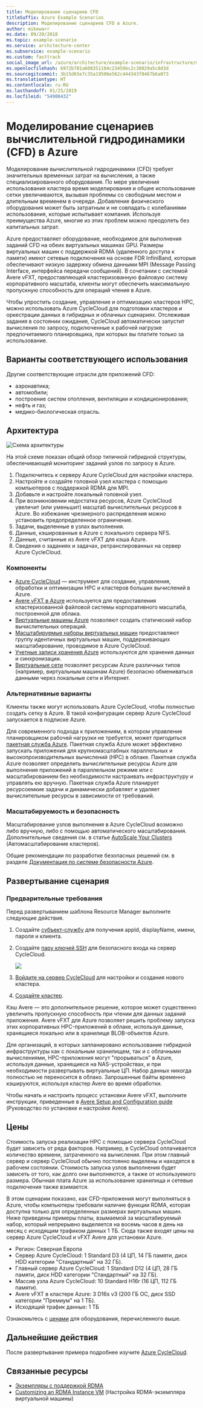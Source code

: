 ```yaml
---
title: Моделирование сценариев CFD
titleSuffix: Azure Example Scenarios
description: Моделирование сценариев CFD в Azure.
author: mikewarr
ms.date: 09/20/2018
ms.topic: example-scenario
ms.service: architecture-center
ms.subservice: example-scenario
ms.custom: fasttrack
social_image_url: /azure/architecture/example-scenario/infrastructure/media/architecture-hpc-cfd.png
ms.openlocfilehash: 6972b701a608351104c23459bc2c38029a5c8d3d
ms.sourcegitcommit: 3b15d65e7c35a19506e562c444343f8467b6a073
ms.translationtype: HT
ms.contentlocale: ru-RU
ms.lasthandoff: 01/25/2019
ms.locfileid: "54908432"
---
```

# <a name="running-computational-fluid-dynamics-cfd-simulations-on-azure"></a>Моделирование сценариев вычислительной гидродинамики (CFD) в Azure

Моделирование вычислительной гидродинамики (CFD) требует значительных временных затрат на вычисления, а также специализированного оборудования. По мере увеличения использования кластера время моделирования и общее использование сетки увеличиваются, вызывая проблемы со свободным местом и длительным временем в очереди. Добавление физического оборудования может быть затратным и не совпадать с колебаниями использования, которые испытывает компания. Используя преимущества Azure, многие из этих проблем можно преодолеть без капитальных затрат.

Azure предоставляет оборудование, необходимое для выполнения заданий CFD на обеих виртуальных машинах GPU. Размеры виртуальных машин с поддержкой RDMA (удаленного доступа к памяти) имеют сетевые подключения на основе FDR InfiniBand, которые обеспечивают низкую задержку обмена данными MPI (Message Passing Interface, интерфейса передачи сообщений). В сочетании с системой Avere vFXT, предоставляющей кластеризованную файловую систему корпоративного масштаба, клиенты могут обеспечить максимальную пропускную способность для операций чтения в Azure.

Чтобы упростить создание, управление и оптимизацию кластеров HPC, можно использовать Azure CycleCloud для подготовки кластеров и оркестрации данных в гибридных и облачных сценариях. Отслеживая задания в состоянии ожидания, CycleCloud автоматически запустит вычисления по запросу, подключенные к рабочей нагрузке предпочитаемого планировщика, при которых вы платите только за использование.

## <a name="relevant-use-cases"></a>Варианты соответствующего использования

Другие соответствующие отрасли для приложений CFD:

- аэронавтика;
- автомобили;
- построение систем отопления, вентиляции и кондиционирования;
- нефть и газ;
- медико-биологическая отрасль.

## <a name="architecture"></a>Архитектура

![Схема архитектуры][architecture]

На этой схеме показан общий обзор типичной гибридной структуры, обеспечивающей мониторинг заданий узлов по запросу в Azure.

1. Подключитесь к серверу Azure CycleCloud для настройки кластера.
2. Настройте и создайте головной узел кластера с помощью компьютеров с поддержкой RDMA для MPI.
3. Добавьте и настройте локальный головной узел.
4. При возникновении недостатка ресурсов, Azure CycleCloud увеличит (или уменьшит) масштаб вычислительных ресурсов в Azure. Во избежание чрезмерного распределения можно установить предопределенное ограничение.
5. Задачи, выделенные в узлах выполнения.
6. Данные, кэшированные в Azure с локального сервера NFS.
7. Данные, считанные из Avere vFXT для кэша Azure.
8. Сведения о заданиях и задачах, ретранслированных на сервер Azure CycleCloud.

### <a name="components"></a>Компоненты

- [Azure CycleCloud][cyclecloud] — инструмент для создания, управления, обработки и оптимизации HPC и кластеров больших вычислений в Azure.
- [Avere vFXT в Azure][avere] используется для предоставления кластеризованной файловой системы корпоративного масштаба, построенной для облака.
- [Виртуальные машины Azure][vms] позволяют создать статический набор вычислительных операций.
- [Масштабируемые наборы виртуальных машин][vmss] предоставляют группу идентичных виртуальных машин, поддерживающих масштабирование, проводимое в Azure CycleCloud.
- [Учетные записи хранения Azure](/azure/storage/common/storage-introduction) используются для хранения данных и синхронизации.
- [Виртуальные сети](/azure/virtual-network/virtual-networks-overview) позволяет ресурсам Azure различных типов (например, виртуальным машинам Azure) безопасно обмениваться данными через локальные сети и Интернет.

### <a name="alternatives"></a>Альтернативные варианты

Клиенты также могут использовать Azure CycleCloud, чтобы полностью создать сетку в Azure. В такой конфигурации сервер Azure CycleCloud запускается в подписке Azure.

Для современного подхода к приложениям, в котором управление планировщиком рабочей нагрузки не требуется, может пригодиться [пакетная служба Azure][batch]. Пакетная служба Azure может эффективно запускать приложения для крупномасштабных параллельных и высокопроизводительных вычислений (HPC) в облаке. Пакетная служба Azure позволяет определить вычислительные ресурсы Azure для выполнения приложений в параллельном режиме или с масштабированием без необходимости настраивать инфраструктуру и управлять ею вручную. Пакетная служба Azure планирует ресурсоемкие задачи и динамически добавляет и удаляет вычислительные ресурсы в зависимости от требований.

### <a name="scalability-and-security"></a>Масштабируемость и безопасность

Масштабирование узлов выполнения в Azure CycleCloud возможно либо вручную, либо с помощью автоматического масштабирования. Дополнительные сведения см. в статье [AutoScale Your Clusters][cycle-scale] (Автомасштабирование кластеров).

Общие рекомендации по разработке безопасных решений см. в разделе [Документация по системе безопасности Azure][security].

## <a name="deploy-the-scenario"></a>Развертывание сценария

### <a name="prerequisites"></a>Предварительные требования

Перед развертыванием шаблона Resource Manager выполните следующие действия.

1. Создайте [субъект-службу][cycle-svcprin] для получения appId, displayName, имени, пароля и клиента.
2. Создайте [пару ключей SSH][cycle-ssh] для безопасного входа на сервер CycleCloud.

    <!-- markdownlint-disable MD033 -->

    <a href="https://portal.azure.com/#create/Microsoft.Template/uri/https%3A%2F%2Fraw.githubusercontent.com%2FCycleCloudCommunity%2Fcyclecloud_arm%2Fmaster%2Fazuredeploy.json" target="_blank">
        <img src="https://azuredeploy.net/deploybutton.png"/>
    </a>

    <!-- markdownlint-enable MD033 -->

3. [Войдите на сервер CycleCloud][cycle-login] для настройки и создания нового кластера.
4. [Создайте кластер][cycle-create].

Кэш Avere — это дополнительное решение, которое может существенно увеличить пропускную способность при чтении для данных заданий приложения. Avere vFXT для Azure позволяет решить проблему запуска этих корпоративных HPC-приложений в облаке, используя данные, хранящиеся локально или в хранилище BLOB-объектов Azure.

Для организаций, в которых запланировано использование гибридной инфраструктуры как с локальным хранилищем, так и с облачными вычислениями, HPC-приложения могут "прорываться" в Azure, используя данные, хранящиеся на NAS-устройствах, и при необходимости развертывать виртуальные ЦП. Набор данных никогда полностью не переносится в облако. Запрошенные байты временно кэшируются, используя кластер Avere во время обработки.

Чтобы начать и настроить процесс установки Avere vFXT, выполните инструкции, приведенные в [Avere Setup and Configuration guide][avere] (Руководство по установке и настройке Avere).

## <a name="pricing"></a>Цены

Стоимость запуска реализации HPC с помощью сервера CycleCloud будет зависеть от ряда факторов. Например, в CycleCloud оплачивается количество времени, затраченного на вычисления. При этом главный сервер и сервер CycleCloud обычно постоянно выделены и находятся в рабочем состоянии. Стоимость запуска узлов выполнения будет зависеть от того, как долго они выполняются, а также от используемого размера. Обычная плата Azure за использование хранилища и сетевые подключения также взимается.

В этом сценарии показано, как CFD-приложения могут выполняться в Azure, чтобы компьютеры требовали наличие функции RDMA, которая доступна только для определенных размерах виртуальных машин. Ниже приведены примеры платы, взымаемой за масштабируемый набор, который непрерывно выделяется на восемь часов в день на месяц с исходящим трафиком данных 1 ТБ. Сюда также входят цены на сервер Azure CycleCloud и vFXT Avere для установки Azure.

- Регион: Северная Европа
- Сервер Azure CycleCloud: 1 Standard D3 (4 ЦП, 14 ГБ памяти, диск HDD категории "Стандартный" на 32 ГБ).
- Главный сервер Azure CycleCloud: 1 Standard D12 (4 ЦП, 28 ГБ памяти, диск HDD категории "Стандартный" на 32 ГБ).
- Массив узла Azure CycleCloud: 10 Standard H16r (16 ЦП, 112 ГБ памяти).
- Avere vFXT в кластере Azure: 3 D16s v3 (200 ГБ ОС, диск SSD категории "Премиум" на 1 ТБ).
- Исходящий трафик данных: 1 TБ

Ознакомьтесь с [ценами][pricing] для оборудования, перечисленного выше.

## <a name="next-steps"></a>Дальнейшие действия

После развертывания примера подробнее изучите [Azure CycleCloud][cyclecloud].

## <a name="related-resources"></a>Связанные ресурсы

- [Экземпляры с поддержкой RDMA][rdma]
- [Customizing an RDMA Instance VM][rdma-custom] (Настройка RDMA-экземпляра виртуальной машины)

<!-- links -->
[architecture]: ./media/architecture-hpc-cfd.png
[calculator]: https://azure.com/e/
[availability]: /azure/architecture/checklist/availability
[resource-groups]: /azure/azure-resource-manager/resource-group-overview
[resiliency]: /azure/architecture/resiliency/
[security]: /azure/security/
[scalability]: /azure/architecture/checklist/scalability
[vmss]: /azure/virtual-machine-scale-sets/overview
[cyclecloud]: /azure/cyclecloud/
[rdma]: /azure/virtual-machines/windows/sizes-hpc#rdma-capable-instances
[gpu]: /azure/virtual-machines/windows/sizes-gpu
[hpcsizes]: /azure/virtual-machines/windows/sizes-hpc
[vms]: /azure/virtual-machines/
[low-pri]: /azure/virtual-machine-scale-sets/virtual-machine-scale-sets-use-low-priority
[batch]: /azure/batch/
[avere]: https://github.com/Azure/Avere/blob/master/README.md
[cycle-prereq]: /azure/cyclecloud/quickstart-install-cyclecloud#prerequisites
[cycle-svcprin]: /azure/cyclecloud/quickstart-install-cyclecloud#service-principal
[cycle-ssh]: /azure/cyclecloud/quickstart-install-cyclecloud#ssh-keypair
[cycle-login]: /azure/cyclecloud/quickstart-install-cyclecloud#log-into-the-cyclecloud-application-server
[cycle-create]: /azure/cyclecloud/quickstart-create-and-run-cluster
[rdma]: /azure/virtual-machines/windows/sizes-hpc#rdma-capable-instances
[rdma-custom]: /azure/virtual-machines/linux/classic/rdma-cluster#customize-the-vm
[pricing]: https://azure.com/e/53030a04a2ab47a289156e2377a4247a
[cycle-scale]: /azure/cyclecloud/autoscale
